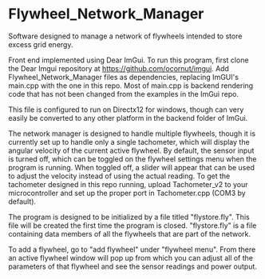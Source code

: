 # Flywheel_Network_Manager

Software designed to manage a network of flywheels intended to store excess grid energy.


Front end implemented using Dear ImGui.
To run this program, first clone the Dear Imgui repository at https://github.com/ocornut/imgui. 
Add Flywheel_Network_Manager files as dependencies, replacing ImGUI's main.cpp with the one in this repo.
Most of main.cpp is backend rendering code that has not been changed from the examples in the ImGui repo.

This file is configured to run on Directx12 for windows, though can very easily be converted to any other platform
in the backend folder of ImGui.


The network manager is designed to handle multiple flywheels, though it is currently set up to handle only 
a single tachometer, which will display the angular velocity of the current active flywheel. 
By default, the sensor input is turned off, which can be toggled on the flywheel settings menu when the program is running.
When toggled off, a slider will appear that can be used to adjust the velocity instead of using the actual reading.
To get the tachometer designed in this repo running, upload Tachometer_v2 to your microcontroller and set up the proper port
in Tachometer.cpp (COM3 by default).

The program is designed to be initialized by a file titled "flystore.fly". This file will be created the first time the program is closed.
"flystore.fly" is a file containing data members of all the flywheels that are part of the network.

To add a flywheel, go to "add flywheel" under "flywheel menu". From there an active flywheel window will pop up from which you can adjust
all of the parameters of that flywheel and see the sensor readings and power output.
